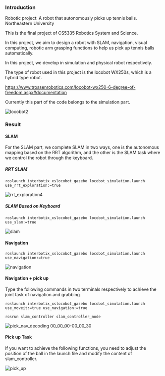 ### Introduction

Robotic project: A robot that autonomously picks up tennis balls. Northeastern University

This is the final project of CS5335 Robotics System and Science.

In this project, we aim to design a robot with SLAM, navigation, visual computing, robotic arm grasping functions to help us pick up tennis balls automatically.

In this project, we develop in simulation and physical robot respectively.

The type of robot used in this project is the locobot WX250s, which is a hybrid type robot. 

https://www.trossenrobotics.com/locobot-wx250-6-degree-of-freedom.aspx#documentation

Currently this part of the code belongs to the simulation part.

![locobot2](https://github.com/Yandong-Luo/hybrid/blob/master/image/locobot2.jpg)

### Result

#### SLAM

For the SLAM part, we complete SLAM in two ways, one is the autonomous mapping based on the RRT algorithm, and the other is the SLAM task where we control the robot through the keyboard.

##### RRT SLAM

```
roslaunch interbotix_xslocobot_gazebo locobot_simulation.launch use_rrt_exploration:=true
```

![rrt_exploration4](https://github.com/Yandong-Luo/hybrid/blob/master/image/rrt_exploration4.gif)

##### SLAM Based on Keyboard

```
roslaunch interbotix_xslocobot_gazebo locobot_simulation.launch use_slam:=true
```

![slam](https://github.com/Yandong-Luo/hybrid/blob/master/image/slam.gif)

#### Navigation

```
roslaunch interbotix_xslocobot_gazebo locobot_simulation.launch use_navigation:=true
```

![navigation](https://github.com/Yandong-Luo/hybrid/blob/master/image/navigation.gif)

#### Navigation + pick up

Type the following commands in two terminals respectively to achieve the joint task of navigation and grabbing

```
roslaunch interbotix_xslocobot_gazebo locobot_simulation.launch use_moveit:=true use_navigation:=true
```

```
rosrun slam_controller slam_controller_node
```

![pick_nav_decoding 00_00_00-00_00_30](https://github.com/Yandong-Luo/hybrid/blob/master/image/pick_nav_decoding%2000_00_00-00_00_30.gif)

#### Pick up Task

If you want to achieve the following functions, you need to adjust the position of the ball in the launch file and modify the content of slam_controller.

![pick_up](https://github.com/Yandong-Luo/hybrid/blob/master/image/pick_up.gif)
